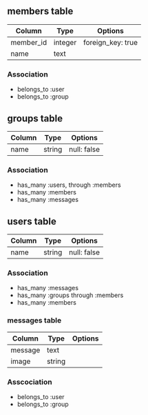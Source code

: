 ## members table

|Column|Type|Options|
|------|----|-------|
|member_id|integer|foreign_key: true|
|name|text|

### Association
- belongs_to :user
- belongs_to :group

## groups table

|Column|Type|Options|
|------|----|-------|
|name|string|null: false|

### Association
- has_many :users, through :members
- has_many :members
- has_many :messages

## users table

|Column|Type|Options|
|------|----|-------|
|name|string|null: false|

### Association
- has_many :messages
- has_many :groups through :members
- has_many :members

### messages table
|Column|Type|Options|
|------|----|-------|
|message|text|
|image|string|

### Asscociation
- belongs_to :user
- belongs_to :group

